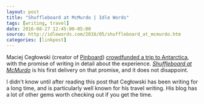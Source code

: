 ```yaml
---
layout: post
title: "Shuffleboard at McMurdo | Idle Words"
tags: [writing, travel]
date: 2016-08-27 12:45:00-05:00
source: http://idlewords.com/2016/05/shuffleboard_at_mcmurdo.htm
categories: [linkpost]
---
```


Maciej Cegłowski (creator of [Pinboard](http://pinboard.in)) [crowdfunded a trip to Antarctica](https://www.kickstarter.com/projects/431908798/send-idle-words-to-antarctica), with the promise of writing in detail about the experience. <cite>[Shuffleboard at McMurdo](http://idlewords.com/2016/05/shuffleboard_at_mcmurdo.htm)</cite> is his first delivery on that promise, and it does not disappoint.

I didn't know until after reading this post that Cegłowski has been writing for a long time, and is particularly well known for his travel writing. His blog has a lot of other gems worth checking out if you get the time.

